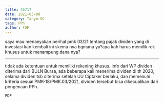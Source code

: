 ```yaml
---
title: 46717
date: 2021-03-09
category: Tanya-SC
tags: PPh
author: FDF
---
```


saya mau menanyakan perihal pmk 03/21 tentang pajak dividen yang di investasi kan kembali ini skema nya bgmana ya?apa kah harus memilik rek khusus untuk menampung dana nya?

---

tidak ada ketentuan untuk memiliki rekening khusus. info dari WP dividen diterima dari BULN Bursa, ada beberapa kali menerima dividen di th 2020, selama dividen tsb diterima setelah UU Ciptaker berlaku, dan memenuhi kriteria sesuai PMK-18/PMK.03/2021, dividen tersebut bisa dikecualikan dari pengenaan PPh.

`FDF`
